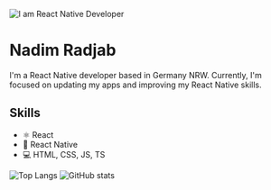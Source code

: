 ![I am React Native Developer](https://crowdbotics.ghost.io/content/images/2020/08/React-Native-Featured-Image.png)
# Nadim Radjab

I'm a React Native developer based in Germany NRW. Currently, I'm focused on updating my apps and improving my React Native skills.

## Skills
* <g-emoji class="g-emoji" alias="atom_symbol" fallback-src="https://github.githubassets.com/images/icons/emoji/unicode/269b.png">⚛</g-emoji> React 
* :iphone: React Native
* :computer: HTML, CSS, JS, TS

![Top Langs](https://github-readme-stats-crkn5g4qd-nadimradjab.vercel.app/api/top-langs/?username=NadimRadjab)
![GitHub stats](https://github-readme-stats-nadimradjab.vercel.app/api?username=NadimRadjab&show_icons=true&count_private=true)   


